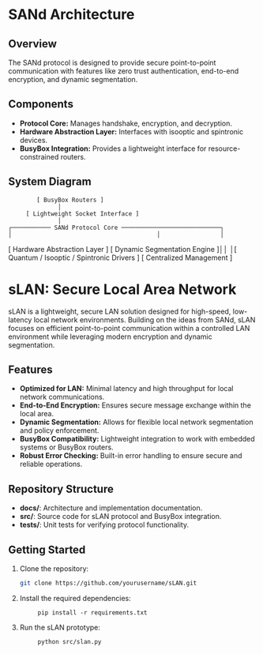 # SANd Architecture

## Overview
The SANd protocol is designed to provide secure point-to-point communication with features like zero trust authentication, end-to-end encryption, and dynamic segmentation.

## Components
- **Protocol Core:** Manages handshake, encryption, and decryption.
- **Hardware Abstraction Layer:** Interfaces with isooptic and spintronic devices.
- **BusyBox Integration:** Provides a lightweight interface for resource-constrained routers.

## System Diagram
            [ BusyBox Routers ]
                  │
         [ Lightweight Socket Interface ]
                  │
    ┌─────────── SANd Protocol Core ────────────────────────────┐
    │                                         │                 │
 [ Hardware Abstraction Layer ] [ Dynamic Segmentation Engine ]││ 
│[ Quantum / Isooptic / Spintronic Drivers ] [ Centralized Management ]

# sLAN: Secure Local Area Network

sLAN is a lightweight, secure LAN solution designed for high-speed, low-latency local network environments. Building on the ideas from SANd, sLAN focuses on efficient point-to-point communication within a controlled LAN environment while leveraging modern encryption and dynamic segmentation.

## Features
- **Optimized for LAN:** Minimal latency and high throughput for local network communications.
- **End-to-End Encryption:** Ensures secure message exchange within the local area.
- **Dynamic Segmentation:** Allows for flexible local network segmentation and policy enforcement.
- **BusyBox Compatibility:** Lightweight integration to work with embedded systems or BusyBox routers.
- **Robust Error Checking:** Built-in error handling to ensure secure and reliable operations.

## Repository Structure
- **docs/**: Architecture and implementation documentation.
- **src/**: Source code for sLAN protocol and BusyBox integration.
- **tests/**: Unit tests for verifying protocol functionality.

## Getting Started
1. Clone the repository:
   ```bash
   git clone https://github.com/yourusername/sLAN.git

2. Install the required dependencies:

            pip install -r requirements.txt
   
3. Run the sLAN prototype:
 
            python src/slan.py
   
